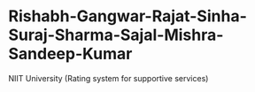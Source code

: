 # Rishabh-Gangwar-Rajat-Sinha-Suraj-Sharma-Sajal-Mishra-Sandeep-Kumar
NIIT University (Rating system for supportive services)
